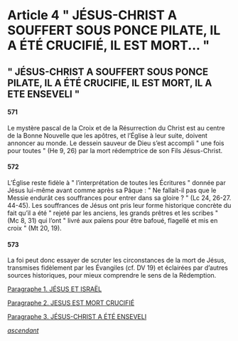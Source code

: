 # Article 4 " JÉSUS-CHRIST A SOUFFERT SOUS PONCE PILATE, IL A ÉTÉ CRUCIFIÉ, IL EST MORT... "



## " JÉSUS-CHRIST A SOUFFERT SOUS PONCE PILATE, IL A ÉTÉ CRUCIFIE, IL EST MORT, IL A ETE ENSEVELI "

#### 571

Le mystère pascal de la Croix et de la Résurrection du Christ est au centre de la Bonne Nouvelle que les apôtres, et l’Église à leur suite, doivent annoncer au monde. Le dessein sauveur de Dieu s’est accompli " une fois pour toutes " (He 9, 26) par la mort rédemptrice de son Fils Jésus-Christ.

#### 572

L’Église reste fidèle à " l’interprétation de toutes les Écritures " donnée par Jésus lui-même avant comme après sa Pâque : " Ne fallait-il pas que le Messie endurât ces souffrances pour entrer dans sa gloire ? " (Lc 24, 26-27. 44-45). Les souffrances de Jésus ont pris leur forme historique concrète du fait qu’il a été " rejeté par les anciens, les grands prêtres et les scribes " (Mc 8, 31) qui l’ont " livré aux païens pour être bafoué, flagellé et mis en croix " (Mt 20, 19).

#### 573

La foi peut donc essayer de scruter les circonstances de la mort de Jésus, transmises fidèlement par les Évangiles (cf. DV 19) et éclairées par d’autres sources historiques, pour mieux comprendre le sens de la Rédemption.

[Paragraphe 1. JÉSUS ET ISRAËL](paragraphe-1.-jesus-et-israel.md)

[Paragraphe 2. JESUS EST MORT CRUCIFIÉ](paragraphe-2.-jesus-est-mort-crucifie.md)

[Paragraphe 3. JÉSUS-CHRIST A ÉTÉ ENSEVELI](paragraphe-3.-jesus-christ-a-ete-enseveli.md)



[_ascendant_](../)
